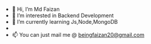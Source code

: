 - 👋 Hi, I’m Md Faizan
- 👀 I’m interested in Backend Development
- 🌱 I’m currently learning Js,Node,MongoDB
- 
- 📫 You can just mail me @ beingfaizan20@gmail.com

<!---
MdFaizan20/MdFaizan20 is a ✨ special ✨ repository because its `README.md` (this file) appears on your GitHub profile.
You can click the Preview link to take a look at your changes.
--->
